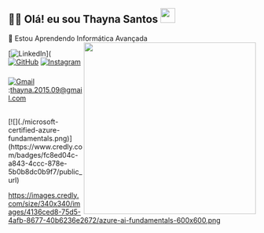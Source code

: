 ## 👸🏻 Olá! eu sou Thayna Santos <img src="https://raw.githubusercontent.com/iampavangandhi/iampavangandhi/master/gifs/Hi.gif" width="30px">
🌱 Estou Aprendendo Informática Avançada
<img align="right" height="350em" src="https://i.pinimg.com/originals/4f/d0/c0/4fd0c049c173c9beb5a0101a84deb6f9.gif">


[![LinkedIn](https://img.shields.io/badge/LinkedIn-0077B5?style=for-the-badge&logo=linkedin&logoColor=white)](
[![GitHub](https://img.shields.io/badge/github-%23121011.svg?style=for-the-badge&logo=github&logoColor=white)](https://github.com/thaynasantosss)
[![Instagram](https://img.shields.io/badge/Instagram-E4405F?style=for-the-badge&logo=instagram&logoColor=white)](https://instagram.com/thayna.santosss_?igshid=YmMyMTA2M2Y=)
###
[![Gmail](https://img.shields.io/badge/-Gmail-0078D4?style=flat-square&logo=microsoft-Gmail&logoColor=whitelink=mailto:thayna.2015.09@gmail.com)](thayna.2015.09@gmail.com) :thayna.2015.09@gmail.com



</div>

<br>
 [![](./microsoft-certified-azure-fundamentals.png)](https://www.credly.com/badges/fc8ed04c-a843-4ccc-878e-5b0b8dc0b9f7/public_url) 

https://images.credly.com/size/340x340/images/4136ced8-75d5-4afb-8677-40b6236e2672/azure-ai-fundamentals-600x600.png


<!-- - Microsoft Certified: [⭐ Azure Fundamentals](https://www.youracclaim.com/badges/6380b971-e8f4-4757-a4ab-4cc1a52f95f3/public_url)

 
[![](./microsoft-certified-azure-fundamentals.png)](https://www.credly.com/badges/fc8ed04c-a843-4ccc-878e-5b0b8dc0b9f7/public_url)
<!-- - Microsoft Certified: [⭐ Azure Fundamentals](https://learn.microsoft.com/media/learn/certification/badges/microsoft-certified-fundamentals-badge.svg?branch=main)

